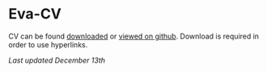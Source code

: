 # Eva-CV

CV can be found [downloaded](https://github.com/evaherbst/Eva-CV/raw/main/CV_Herbst.pdf) or [viewed on github](https://github.com/evaherbst/Eva-CV/blob/main/CV_Herbst.pdf). Download is required in order to use hyperlinks.

*Last updated December 13th*

